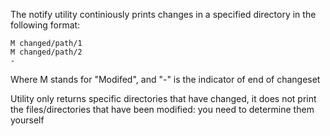 The notify utility continiously prints changes in a specified directory in the following format:

```
M changed/path/1
M changed/path/2
-
```

Where M stands for "Modifed", and "-" is the indicator of end of changeset

Utility only returns specific directories that have changed, it does not print
the files/directories that have been modified: you need to determine them
yourself
